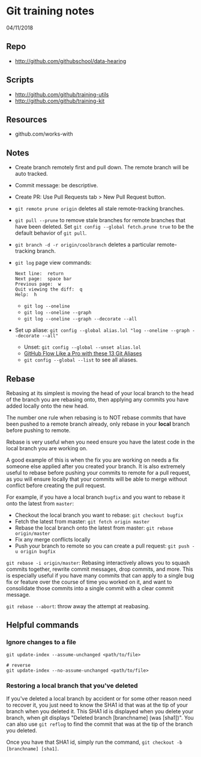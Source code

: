 # Git training notes

04/11/2018

## Repo

- http://github.com/githubschool/data-hearing

## Scripts

- http://github.com/github/training-utils
- http://github.com/github/training-kit

## Resources

- github.com/works-with

## Notes

- Create branch remotely first and pull down. The remote branch will be auto tracked.
- Commit message: be descriptive.
- Create PR: Use Pull Requests tab > New Pull Request button.
- `git remote prune origin` deletes all stale remote-tracking branches.
- `git pull --prune` to remove stale branches for remote branches that have been deleted. Set `git config --global fetch.prune true` to be the default behavior of `git pull`.
- `git branch -d -r origin/coolbranch` deletes a particular remote-tracking branch.
- `git log` page view commands:

    ```git
    Next line:  return
    Next page:  space bar
    Previous page:  w
    Quit viewing the diff:  q
    Help:  h
    ```
  - `git log --oneline`
  - `git log --oneline --graph`
  - `git log --oneline --graph --decorate --all`
- Set up aliase: `git config --global alias.lol "log --oneline --graph --decorate --all"`
  - Unset: `git config --global --unset alias.lol`
  - [GitHub Flow Like a Pro with these 13 Git Aliases](https://haacked.com/archive/2014/07/28/github-flow-aliases/)
  - `git config --global --list` to see all aliases.

## Rebase

Rebasing at its simplest is moving the head of your local branch to the head of the branch you are rebasing onto, then applying any commits you have added locally onto the new head.

The number one rule when rebasing is to NOT rebase commits that have been pushed to a remote branch already, only rebase in your **local** branch before pushing to remote.

Rebase is very useful when you need ensure you have the latest code in the local branch you are working on.

A good example of this is when the fix you are working on needs a fix someone else applied after you created your branch. It is also extremely useful to rebase before pushing your commits to remote for a pull request, as you will ensure locally that your commits will be able to merge without conflict before creating the pull request.

For example, if you have a local branch `bugfix` and you want to rebase it onto the latest from `master`:

- Checkout the local branch you want to rebase: `git checkout bugfix`
- Fetch the latest from master: `git fetch origin master`
- Rebase the local branch onto the latest from master: `git rebase origin/master`
- Fix any merge conflicts locally
- Push your branch to remote so you can create a pull request: `git push -u origin bugfix`

`git rebase -i origin/master`: Rebasing interactively allows you to squash commits together, rewrite commit messages, drop commits, and more. This is especially useful if you have many commits that can apply to a single bug fix or feature over the course of time you worked on it, and want to consolidate those commits into a single commit with a clear commit message.

`git rebase --abort`: throw away the attempt at reabasing.

## Helpful commands

### Ignore changes to a file

```git
git update-index --assume-unchanged <path/to/file>

# reverse
git update-index --no-assume-unchanged <path/to/file>
```

### Restoring a local branch that you've deleted

If you've deleted a local branch by accident or for some other reason need to recover it, you just need to know the SHA1 id that was at the tip of your branch when you deleted it. This SHA1 id is displayed when you delete your branch, when git displays "Deleted branch [branchname] (was [sha1])". You can also use `git reflog` to find the commit that was at the tip of the branch you deleted. 

Once you have that SHA1 id, simply run the command, `git checkout -b [branchname] [sha1]`.